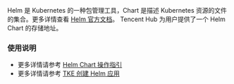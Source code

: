 Helm 是 Kubernetes 的一种包管理工具，Chart 是描述 Kubernetes 资源的文件的集合。更多详情查看 [Helm 官方文档](https://docs.helm.sh/)。
Tencent Hub 为用户提供了一个 Helm Chart 的存储地址。

### 使用说明
- 更多详情请参考 [Helm Chart 操作指引](https://cloud.tencent.com/document/product/857/31683)
- 更多详情请参考 [TKE 创建 Helm 应用]()
